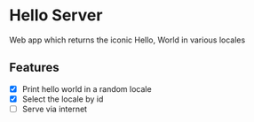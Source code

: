 # Hello Server

Web app which returns the iconic Hello, World in various locales

## Features

- [x] Print hello world in a random locale
- [x] Select the locale by id
- [ ] Serve via internet
